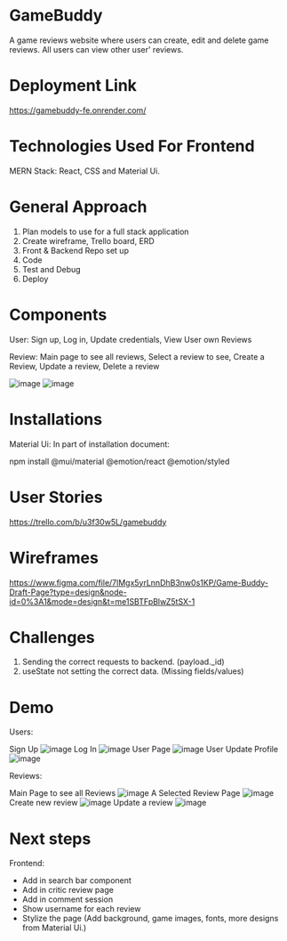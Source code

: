 # GameBuddy
A game reviews website where users can create, edit and delete game reviews. All users can view other user' reviews.

# Deployment Link
https://gamebuddy-fe.onrender.com/

# Technologies Used For Frontend
MERN Stack: React, CSS and Material Ui.

# General Approach
1. Plan models to use for a full stack application
2. Create wireframe, Trello board, ERD
3. Front & Backend Repo set up
4. Code
5. Test and Debug
6. Deploy

# Components
User: 
Sign up, Log in, Update credentials, View User own Reviews

Review: 
Main page to see all reviews, Select a review to see, Create a Review, Update a review, Delete a review 

![image](https://github.com/vinniejipsk/gamebuddy-fe/assets/141219700/ec2cf12b-f88e-4271-850e-39c76c00c196)
![image](https://github.com/vinniejipsk/gamebuddy-fe/assets/141219700/95c35e7e-2c7b-434d-abae-09b1531311ea)

# Installations
Material Ui: In part of installation document:

npm install @mui/material @emotion/react @emotion/styled 

# User Stories
https://trello.com/b/u3f30w5L/gamebuddy

# Wireframes
https://www.figma.com/file/7lMgx5yrLnnDhB3nw0s1KP/Game-Buddy-Draft-Page?type=design&node-id=0%3A1&mode=design&t=me1SBTFpBlwZ5tSX-1

# Challenges
1. Sending the correct requests to backend. (payload._id)
2. useState not setting the correct data. (Missing fields/values)

# Demo
Users:

Sign Up
![image](https://github.com/vinniejipsk/gamebuddy-fe/assets/141219700/73b6863a-63f8-4eba-8fce-5f8a45656333)
Log In
![image](https://github.com/vinniejipsk/gamebuddy-fe/assets/141219700/26d493c8-8095-4bd6-adcf-bb6ed3b7d2c5)
User Page
![image](https://github.com/vinniejipsk/gamebuddy-fe/assets/141219700/fcb59a5c-d21e-483a-8da7-e5878405b697)
User Update Profile
![image](https://github.com/vinniejipsk/gamebuddy-fe/assets/141219700/9b50119e-6b29-4f33-b8d7-533b8c272faf)

Reviews:

Main Page to see all Reviews
![image](https://github.com/vinniejipsk/gamebuddy-fe/assets/141219700/bcf5de2f-2de8-4f3f-96cc-e68734afaa05)
A Selected Review Page
![image](https://github.com/vinniejipsk/gamebuddy-fe/assets/141219700/9879c758-86f6-4bc9-90a0-f45e32713b87)
Create new review
![image](https://github.com/vinniejipsk/gamebuddy-fe/assets/141219700/78cce5de-c70e-475e-b4d8-431d85525ff9)
Update a review
![image](https://github.com/vinniejipsk/gamebuddy-fe/assets/141219700/0a9e665d-d6d5-469b-87f7-76cac07d974a)

# Next steps 
Frontend: 
- Add in search bar component
- Add in critic review page
- Add in comment session
- Show username for each review
- Stylize the page (Add background, game images, fonts, more designs from Material Ui.)

